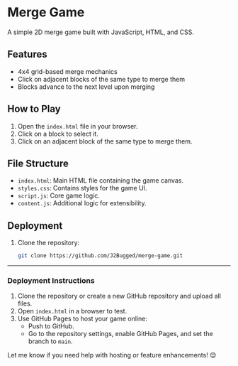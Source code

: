 # Merge Game

A simple 2D merge game built with JavaScript, HTML, and CSS.

## Features
- 4x4 grid-based merge mechanics
- Click on adjacent blocks of the same type to merge them
- Blocks advance to the next level upon merging

## How to Play
1. Open the `index.html` file in your browser.
2. Click on a block to select it.
3. Click on an adjacent block of the same type to merge them.

## File Structure
- `index.html`: Main HTML file containing the game canvas.
- `styles.css`: Contains styles for the game UI.
- `script.js`: Core game logic.
- `content.js`: Additional logic for extensibility.

## Deployment
1. Clone the repository:
   ```bash
   git clone https://github.com/J2Bugged/merge-game.git

---

### Deployment Instructions
1. Clone the repository or create a new GitHub repository and upload all files.
2. Open `index.html` in a browser to test.
3. Use GitHub Pages to host your game online:
   - Push to GitHub.
   - Go to the repository settings, enable GitHub Pages, and set the branch to `main`.

Let me know if you need help with hosting or feature enhancements! 😊